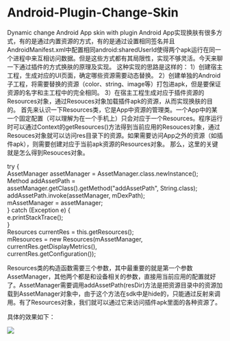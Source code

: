 # Android-Plugin-Change-Skin
Dynamic change Android App skin with plugin
 Android App实现换肤有很多方式，有的是通过内置资源的方式，有的是通过设置相同签名并且AndroidManifest.xml中配置相同android:sharedUserId使得两个apk运行在同一个进程中来互相访问数据。但是这些方式都有其局限性，实现不够灵活。今天来聊一下通过插件的方式换肤的原理及实现。
       这种实现的思路是这样的：
1）创建宿主工程，生成对应的UI页面，确定哪些资源需要动态替换。
2）创建单独的Android子工程，将需要替换的资源（color、string、image等）打包进apk，但是要保证资源的名字和主工程中的完全相同。
3）在宿主工程生成对应于插件资源的Resources对象，通过Resouces对象加载插件apk的资源，从而实现换肤的目的。
       首先来认识一下Resources类，它是App中资源的管理类。一个App中的某一个固定配置（可以理解为在一个手机上）只会对应于一个Resources。程序运行时可以通过Context的getResources()方法得到当前应用的Resouces对象，通过Resouces对象就可以访问res目录下的资源。如果需要访问App之外的资源（如插件apk），则需要创建对应于当前apk资源的Resources对象。
       那么，这里的关键就是怎么得到Resouces对象。
       
try {  
    AssetManager assetManager = AssetManager.class.newInstance();  
    Method addAssetPath = assetManager.getClass().getMethod("addAssetPath", String.class);  
    addAssetPath.invoke(assetManager, mDexPath);  
    mAssetManager = assetManager;  
} catch (Exception e) {  
    e.printStackTrace();  
}  
Resources currentRes = this.getResources();  
mResources = new Resources(mAssetManager, currentRes.getDisplayMetrics(),  
        currentRes.getConfiguration()); 
        
Resources类的构造函数需要三个参数，其中最重要的就是第一个参数AssetManager，其他两个都是和设备相关的参数，直接用当前应用的配置就好了。AssetManager需要调用addAssetPath(resDir)方法是把资源目录中的资源加载到AssetManager对象中，由于这个方法在sdk中是hide的，只能通过反射来调用。有了Resources对象，我们就可以通过它来访问插件apk里面的各种资源了。

具体的效果如下：

![](https://github.com/viclee2014/Android-Plugin-Change-Skin/blob/master/app/src/main/res/raw/change_skin.gif)
